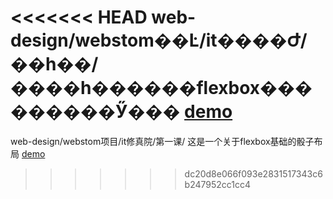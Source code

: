 <<<<<<< HEAD
web-design/webstom��Ŀ/it����Ժ/��һ��/
����һ������flexbox���������Ӳ���
 [demo](http://laomaohpu.io/web-design/webstom��Ŀ/it����Ժ/��һ��/indexdemo.html)
=======
web-design/webstom项目/it修真院/第一课/
这是一个关于flexbox基础的骰子布局
 [demo](http://laomaohpu.io/web-design/webstom项目/it修真院/第一课/index.html)
>>>>>>> dc20d8e066f093e2831517343c6b247952cc1cc4
